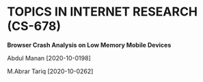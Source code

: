 
# TOPICS IN INTERNET RESEARCH (CS-678)

**Browser Crash Analysis on Low Memory Mobile Devices**

Abdul Manan [2020-10-0198]

M.Abrar Tariq [2020-10-0262]

